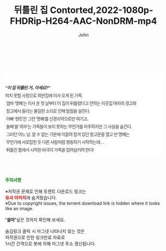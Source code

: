 ﻿---
layout: post
title:  "뒤틀린 집 Contorted,2022-1080p-FHDRip-H264-AAC-NonDRM-mp4"
author: John
categories: [ 영화 ]
tags: [  ]
image:  
description: "뒤틀린 집 Contorted,2022-1080p-FHDRip-H264-AAC-NonDRM-mp4 torrent 정보 공유"
toc: true
toc_sticky: true
---

<br>
<div class="view-img">
<a class="view_image" href="https://torrentmobile59.com/bbs/view_image.php?fn=%2Fdata%2Ffile%2Fmovie%2F2345726642_ygRHYXpe_d9583aeece0e142c365e415e81c112eb75f0444a.jpg" target="_blank"><img alt="" class="img-tag" content="https://torrentmobile59.com/data/file/movie/2345726642_ygRHYXpe_d9583aeece0e142c365e415e81c112eb75f0444a.jpg" itemprop="image" src="https://torrentmobile59.com/data/file/movie/2345726642_ygRHYXpe_d9583aeece0e142c365e415e81c112eb75f0444a.jpg"/></a><a class="view_image" href="https://torrentmobile59.com/bbs/view_image.php?fn=%2Fdata%2Ffile%2Fmovie%2F2345726642_fCAVFnj9_56e8735cd50d3e7536c79ec2fd4308d603cb707e.jpg" target="_blank"><img alt="" class="img-tag" content="https://torrentmobile59.com/data/file/movie/2345726642_fCAVFnj9_56e8735cd50d3e7536c79ec2fd4308d603cb707e.jpg" itemprop="image" src="https://torrentmobile59.com/data/file/movie/2345726642_fCAVFnj9_56e8735cd50d3e7536c79ec2fd4308d603cb707e.jpg"/></a></div><div class="view-content" itemprop="description">
<p><br/></p><div class="title_area" style="margin:0px 0px 9px;padding:0px;list-style:none;font-size:12px;font-family:'나눔고딕', NanumGothic, '돋움', Dotum, Helvetica, 'AppleSDGothicNeo-Medium', AppleGothic, sans-serif;height:30px;float:none;background-color:rgb(255,255,255);"><h4 class="h_story" style="margin:5px 10px 0px 0px;padding:0px;list-style:none;font-size:12px;font-family:'돋움', sans-serif;height:18px;width:49px;background:url(&quot;https://ssl.pstatic.net/static/movie/2020/10/h_tx_sp5.png&quot;) no-repeat 0px -17px;float:left;"><strong class="blind" style="margin:0px;padding:0px;list-style:none;font-size:0px;font-family:inherit;color:inherit;width:1px;height:1px;line-height:0;">줄거리</strong></h4></div><h5 class="h_tx_story" style="margin:-7px 0px 1px;padding:0px;list-style:none;font-size:14px;font-family:'나눔고딕', NanumGothic, Helvetica, sans-serif;color:rgb(51,51,51);background-image:url(&quot;https://ssl.pstatic.net/static/movie/2014/01/blank.gif&quot;);letter-spacing:-1px;line-height:25px;background-color:rgb(255,255,255);">“이 집 뒤틀린 거.. 아세요?”</h5><p class="con_tx" style="margin-top:-1px;margin-bottom:-6px;list-style:none;font-size:14px;font-family:'나눔고딕', NanumGothic, '돋움', Dotum, Helvetica, 'AppleSDGothicNeo-Medium', AppleGothic, sans-serif;color:rgb(51,51,51);background-image:url(&quot;https://ssl.pstatic.net/static/movie/2014/01/blank.gif&quot;);letter-spacing:-1px;line-height:25px;background-color:rgb(255,255,255);">피치 못할 사정으로 외딴집에 이사 오게 된 가족.<br style="list-style:none;font-size:12px;font-family:'돋움', sans-serif;color:rgb(0,0,0);"/> 엄마 ‘명혜’는 이사 온 첫 날부터 이 집이 뒤틀렸다고 전하는 이웃집 여자의 경고와<br style="list-style:none;font-size:12px;font-family:'돋움', sans-serif;color:rgb(0,0,0);"/> 창고에서 들리는 불길한 소리로 인해 밤잠을 설친다.<br style="list-style:none;font-size:12px;font-family:'돋움', sans-serif;color:rgb(0,0,0);"/> 아빠 ‘현민’은 그런 ‘명혜’를 신경쇠약으로만 여기고,<br style="list-style:none;font-size:12px;font-family:'돋움', sans-serif;color:rgb(0,0,0);"/> 둘째 딸 ‘희우’는 가족들이 보지 못하는 무언가를 마주하지만 그 사실을 숨긴다.<br style="list-style:none;font-size:12px;font-family:'돋움', sans-serif;color:rgb(0,0,0);"/> 그러던 어느 날, 알 수 없는 기운에 이끌려 잠겨 있던 창고문을 열고 만 명혜는<br style="list-style:none;font-size:12px;font-family:'돋움', sans-serif;color:rgb(0,0,0);"/> 무언가에 사로잡힌 듯 다른 사람처럼 행동하기 시작하는데…<br style="list-style:none;font-size:12px;font-family:'돋움', sans-serif;color:rgb(0,0,0);"/> 뒤틀린 틈에서 시작된 비극이 가족을 집어삼키려 한다!</p> </div>
    
<br><br><br>
<p data-ke-size="size16"><b><span style="color: green;">주의사항</span></b><br /><br />※저작권 문제로 인해 토렌트 다운로드 링크는<br /><b><span style="color: red;">유사 이미지</span></b>에 숨겨뒀습니다.<br />※Due to copyright issues, the torrent download link is hidden where it looks like an image.<br /><br /><b>'설마'</b>싶은 것까지 확인해 보세요.<br /><br />숨김링크 클릭 시 마그넷 나타나지 않는 것은<br />저작권으로 인한 링크만료 자료로<br />1시간 간격으로 봇에 의해 마그넷 주소 갱신됩니다.</p>
